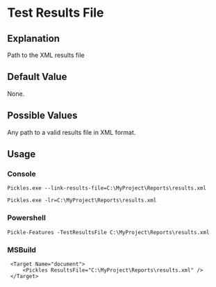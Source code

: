 # Test Results File

## Explanation

Path to the XML results file

## Default Value

None.

## Possible Values

Any path to a valid results file in XML format.

## Usage

### Console

	Pickles.exe --link-results-file=C:\MyProject\Reports\results.xml

	Pickles.exe -lr=C:\MyProject\Reports\results.xml

### Powershell

	Pickle-Features -TestResultsFile C:\MyProject\Reports\results.xml

### MSBuild

     <Target Name="document">
         <Pickles ResultsFile="C:\MyProject\Reports\results.xml" />
     </Target>
